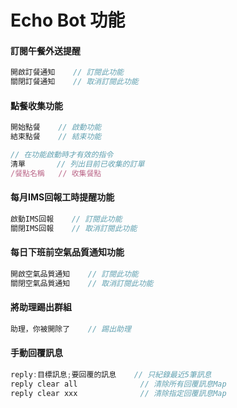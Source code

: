 # Echo Bot 功能


#### 訂閱午餐外送提醒

```javascript
開啟訂餐通知    // 訂閱此功能
關閉訂餐通知    // 取消訂閱此功能
```



#### 點餐收集功能

```javascript
開始點餐    // 啟動功能
結束點餐    // 結束功能

// 在功能啟動時才有效的指令
清單       // 列出目前已收集的訂單
/餐點名稱   // 收集餐點
```



#### 每月IMS回報工時提醒功能

```javascript
啟動IMS回報    // 訂閱此功能
關閉IMS回報    // 取消訂閱此功能
```



#### 每日下班前空氣品質通知功能

```javascript
開啟空氣品質通知    // 訂閱此功能
關閉空氣品質通知    // 取消訂閱此功能
```


#### 將助理踢出群組

```javascript
助理，你被開除了    // 踢出助理
```


#### 手動回覆訊息

```javascript
reply:目標訊息;要回覆的訊息    // 只紀錄最近5筆訊息
reply clear all              // 清除所有回覆訊息Map
reply clear xxx              // 清除指定回覆訊息Map
```



